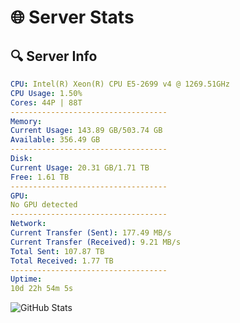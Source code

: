 # 🌐 Server Stats
## 🔍 Server Info
```yaml
CPU: Intel(R) Xeon(R) CPU E5-2699 v4 @ 1269.51GHz
CPU Usage: 1.50%
Cores: 44P | 88T
-----------------------------------
Memory:
Current Usage: 143.89 GB/503.74 GB
Available: 356.49 GB
-----------------------------------
Disk:
Current Usage: 20.31 GB/1.71 TB
Free: 1.61 TB
-----------------------------------
GPU:
No GPU detected
-----------------------------------
Network:
Current Transfer (Sent): 177.49 MB/s
Current Transfer (Received): 9.21 MB/s
Total Sent: 107.87 TB
Total Received: 1.77 TB
-----------------------------------
Uptime:
10d 22h 54m 5s
```
![GitHub Stats](https://img.shields.io/badge/Updated-2025-02-18_21:37:23-blue)